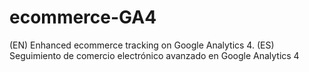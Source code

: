 # ecommerce-GA4
(EN) Enhanced ecommerce tracking on Google Analytics 4.
(ES) Seguimiento de comercio electrónico avanzado en Google Analytics 4
